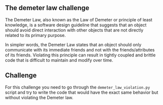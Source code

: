 ## The demeter law challenge

The Demeter Law, also known as the Law of Demeter or principle of least knowledge, is a software design guideline that
suggests that an object should avoid direct interaction with other objects that are not directly related to its primary
purpose.

In simpler words, the Demeter Law states that an object should only communicate with its immediate friends and not
with the friends/attributes of its friends. Violating this principle can result in tightly coupled and brittle code that is
difficult to maintain and modify over time.

## Challenge

For this challenge you need to go through the `demeter_law_violation.py` script and try to write the code that would
have the exact same behavior but without violating the Demeter law.
